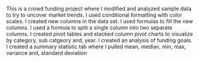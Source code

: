 This is a crowd funding project where I modified and analyzed sample data to try to uncover market trends.
I used conditional formatting with color scales.
I created new columns in the data set.
I used formulas to fill the new columns.
I used a formula to split a single column into two separate columns.
I created pivot tables and stacked column pivot charts to visualize by category, sub catgeory and, year.
I created an analysis of funding goals.
I created a summary statistic tab where I pulled mean, median, min, max, variance and, standard deviation
